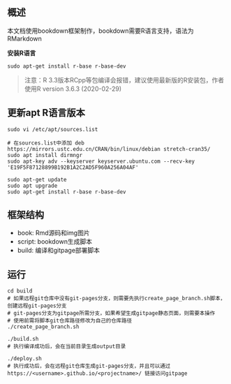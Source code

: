 ## 概述
本文档使用bookdown框架制作，bookdown需要R语言支持，语法为RMarkdown

**安装R语言**
```
sudo apt-get install r-base r-base-dev
```
> 注意：R 3.3版本RCpp等包编译会报错，建议使用最新版的R安装包，作者使用R version 3.6.3 (2020-02-29)

## 更新apt R语言版本
```
sudo vi /etc/apt/sources.list

# 在sources.list中添加 deb https://mirrors.ustc.edu.cn/CRAN/bin/linux/debian stretch-cran35/
sudo apt install dirmngr
sudo apt-key adv --keyserver keyserver.ubuntu.com --recv-key 'E19F5F87128899B192B1A2C2AD5F960A256A04AF'

sudo apt-get update
sudo apt upgrade
sudo apt-get install r-base r-base-dev

```

## 框架结构
- book: Rmd源码和img图片
- script: bookdown生成脚本
- build: 编译和gitpage部署脚本

## 运行
```
cd build
# 如果远程git仓库中没有git-pages分支，则需要先执行create_page_branch.sh脚本，创建远程git-pages分支
# git-pages分支为gitpage所需分支，如果希望生成gitpage静态页面，则需要本操作
# 使用前需将脚本git仓库路径修改为自己的仓库路径
./create_page_branch.sh

./build.sh
# 执行编译成功后，会在当前目录生成output目录

./deploy.sh
# 执行成功后，会在远程git仓库生成git-pages分支，并且可以通过 https://<username>.github.io/<projectname>/ 链接访问gitpage
```
